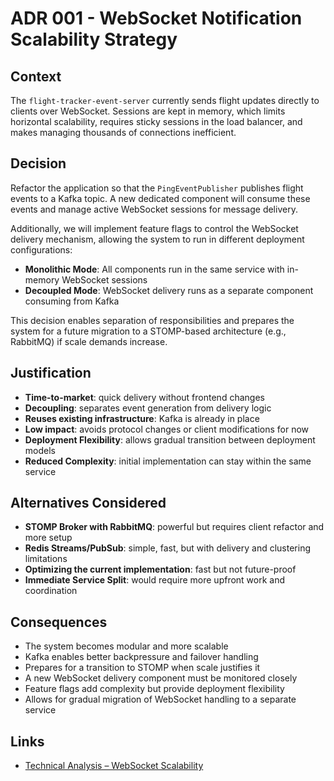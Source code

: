 # ADR 001 - WebSocket Notification Scalability Strategy

## Context
The `flight-tracker-event-server` currently sends flight updates directly to clients over WebSocket. Sessions are kept in memory, which limits horizontal scalability, requires sticky sessions in the load balancer, and makes managing thousands of connections inefficient.

## Decision
Refactor the application so that the `PingEventPublisher` publishes flight events to a Kafka topic. A new dedicated component will consume these events and manage active WebSocket sessions for message delivery.

Additionally, we will implement feature flags to control the WebSocket delivery mechanism, allowing the system to run in different deployment configurations:
- **Monolithic Mode**: All components run in the same service with in-memory WebSocket sessions
- **Decoupled Mode**: WebSocket delivery runs as a separate component consuming from Kafka

This decision enables separation of responsibilities and prepares the system for a future migration to a STOMP-based architecture (e.g., RabbitMQ) if scale demands increase.

## Justification
- **Time-to-market**: quick delivery without frontend changes
- **Decoupling**: separates event generation from delivery logic
- **Reuses existing infrastructure**: Kafka is already in place
- **Low impact**: avoids protocol changes or client modifications for now
- **Deployment Flexibility**: allows gradual transition between deployment models
- **Reduced Complexity**: initial implementation can stay within the same service

## Alternatives Considered
- **STOMP Broker with RabbitMQ**: powerful but requires client refactor and more setup
- **Redis Streams/PubSub**: simple, fast, but with delivery and clustering limitations
- **Optimizing the current implementation**: fast but not future-proof
- **Immediate Service Split**: would require more upfront work and coordination

## Consequences
- The system becomes modular and more scalable
- Kafka enables better backpressure and failover handling
- Prepares for a transition to STOMP when scale justifies it
- A new WebSocket delivery component must be monitored closely
- Feature flags add complexity but provide deployment flexibility
- Allows for gradual migration of WebSocket handling to a separate service

## Links
- [Technical Analysis – WebSocket Scalability](../analysis/technical-analysis-websocket-flight-tracker.md)
